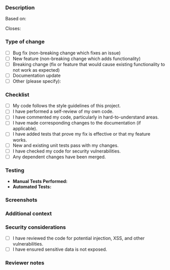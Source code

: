 ### Description
<!-- If this PR is a follow-up of a previous PR, link it here. -->
Based on: 
<!-- If this PR closes an issue, link it here. -->
Closes: 

<!-- Provide a summary of the changes you are making. Include the problem this solves or the feature it adds. -->



### Type of change
<!-- Please mark the relevant option. -->

- [ ] Bug fix (non-breaking change which fixes an issue)
- [ ] New feature (non-breaking change which adds functionality)
- [ ] Breaking change (fix or feature that would cause existing functionality to not work as expected)
- [ ] Documentation update
- [ ] Other (please specify):

### Checklist

- [ ] My code follows the style guidelines of this project.
- [ ] I have performed a self-review of my own code.
- [ ] I have commented my code, particularly in hard-to-understand areas.
- [ ] I have made corresponding changes to the documentation (if applicable).
- [ ] I have added tests that prove my fix is effective or that my feature works.
- [ ] New and existing unit tests pass with my changes.
- [ ] I have checked my code for security vulnerabilities.
- [ ] Any dependent changes have been merged.

### Testing
<!-- Describe the tests that you ran to verify your changes. Provide instructions so others can reproduce. -->

- **Manual Tests Performed:** <!-- List any manual testing done -->
- **Automated Tests:** <!-- List the automated tests added, if any -->

### Screenshots
<!-- Add screenshots or videos to help explain your PR, if applicable. -->



### Additional context
<!-- Add any other context or information about the pull request here. -->



### Security considerations
<!-- Highlight potential security concerns and how they were addressed. -->

- [ ] I have reviewed the code for potential injection, XSS, and other vulnerabilities.
- [ ] I have ensured sensitive data is not exposed.

### Reviewer notes
<!-- Any additional information for the reviewer to consider. -->



